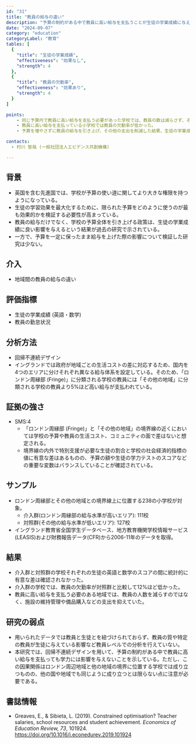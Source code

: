 ```yaml
---
id: "31"
title: "教員の給与の違い" 
description: "予算の制約がある中で教員に高い給与を支払うことが生徒の学業成績に与える影響" 
date: "2024-09-07" 
category: "education" 
categoryLabel: "教育" 
tables: [
  {
    "title": "生徒の学業成績",
    "effectiveness": "効果なし",
    "strength": 4
  },
  {
    "title": "教員の欠勤率",
    "effectiveness": "効果あり",
    "strength": 4
  }
]

points:  
    - 同じ予算内で教員に高い給与を支払う必要があった学校では、教員の数は減らさず、その他の支出を削減し対応していた。
    - 教員に高い給与を支払っている小学校では教員の欠勤率が低かった。
    - 予算を増やさずに教員の給与を引き上げ、その他の支出を削減した結果、生徒の学業成績には影響を及ぼさなかった。

contacts: 
  - 村川 智哉 (一般社団法人エビデンス共創機構)

---
```


## 背景 
- 英国を含む先進国では、学校が予算の使い道に関してより大きな権限を持つようになっている。
- 生徒の学習効果を最大化するために、限られた予算をどのように使うのが最も効果的かを検証する必要性が高まっている。
- 教員の給与だけでなく、学校の予算全体を引き上げる政策は、生徒の学業成績に良い影響を与えるという結果が過去の研究で示されている。
- 一方で、予算を一定に保ったまま給与を上げた際の影響について検証した研究は少ない。

## 介入 
- 地域間の教員の給与の違い

## 評価指標 
- 生徒の学業成績 (英語・数学)
- 教員の勤怠状況

## 分析方法 
- 回帰不連続デザイン
- イングランドでは政府が地域ごとの生活コストの差に対応するため、国内を4つのエリアに分けそれぞれ異なる給与体系を設定している。そのため、「ロンドン周縁部 (Fringe)」に分類される学校の教員には「その他の地域」に分類される学校の教員より5%ほど高い給与が支払われている。

## 証拠の強さ 
- SMS:4
	- 「ロンドン周縁部 (Fringe)」と「その他の地域」の境界線の近くにおいては学校の予算や教員の生活コスト、コミュニティの面で差はないと想定される。
  - 境界線の内外で特別支援が必要な生徒の割合と学校の社会経済的指標の値に有意な差はあるものの、予算の額や生徒の学力テストのスコアなどの重要な変数はバランスしていることが確認されている。

## サンプル 
- ロンドン周縁部とその他の地域との境界線上に位置する238の小学校が対象。
	- 介入群(ロンドン周縁部の給与水準が高いエリア): 111校
  - 対照群(その他の給与水準が低いエリア): 127校
- イングランド教育省全国学生データベース、地方教育機関学校情報サービス(LEASIS)および財務報告データ(CFR)から2006-11年のデータを取得。

## 結果 
- 介入群と対照群の学校それぞれの生徒の英語と数学のスコアの間に統計的に有意な差は確認されなかった。
- 介入群の学校では、教員の欠勤率が対照群と比較して12%ほど低かった。
- 教員に高い給与を支払う必要のある地域では、教員の人数を減らすのではなく、施設の維持管理や備品購入などの支出を抑えていた。

## 研究の弱点 
- 用いられたデータでは教員と生徒とを紐づけられておらず、教員の質や特定の教員が生徒に与えている影響など教員レベルでの分析を行えていない。
- 本研究では、回帰不連続デザインを用いて、予算の制約がある中で教員に高い給与を支払っても学力には影響を与えないことを示している。ただし、この因果関係はロンドン周辺地域と他の地域の境界に位置する学校では成り立つものの、他の国や地域でも同じように成り立つとは限らない点に注意が必要である。

## 書誌情報 
- Greaves, E., & Sibieta, L. (2019). Constrained optimisation? Teacher salaries, school resources and student achievement. *Economics of Education Review, 73*, 101924. https://doi.org/10.1016/j.econedurev.2019.101924
